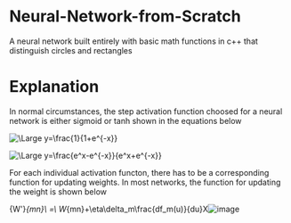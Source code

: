 # Neural-Network-from-Scratch
A neural network built entirely with basic math functions in c++ that distinguish circles and rectangles    
# Explanation     
In normal circumstances, the step activation function choosed for a neural network is either sigmoid or tanh shown in the equations below  
         
![\Large y=\frac{1}{1+e^{-x}}](https://latex.codecogs.com/svg.latex?\Large&space;y=\frac{1}{1+e^{-x}})         
        
![\Large y=\frac{e^x-e^{-x}}{e^x+e^{-x}}](https://latex.codecogs.com/svg.latex?\Large&space;y=\frac{e^x-e^{-x}}{e^x+e^{-x}})      
          
For each individual activation functon, there has to be a corresponding function for updating weights.
In most networks, the function for updating the weight is shown below             
                       
{W'}_{mn}\ =\ W_{mn}+\eta\delta_m\frac{df_m(u)}{du}X![image](https://user-images.githubusercontent.com/101462429/164485414-74b39564-e841-4eb2-b845-17a688712405.png)
     
